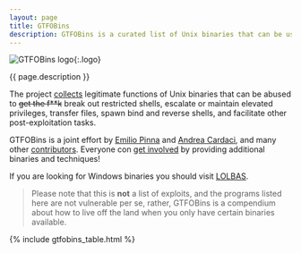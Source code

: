 ```yaml
---
layout: page
title: GTFOBins
description: GTFOBins is a curated list of Unix binaries that can be used to bypass local security restrictions in misconfigured systems.
---
```


![GTFOBins logo](/assets/logo.png){:.logo}

{{ page.description }}

The project [collects](/model/) legitimate functions of Unix binaries that can be abused to ~~get the f**k~~ break out restricted shells, escalate or maintain elevated privileges, transfer files, spawn bind and reverse shells, and facilitate other post-exploitation tasks.

GTFOBins is a joint effort by [Emilio Pinna][norbemi] and [Andrea Cardaci][cyrus_and], and many other [contributors][]. Everyone con [get involved](/contributing/) by providing additional binaries and techniques!

If you are looking for Windows binaries you should visit [LOLBAS][].

> Please note that this is **not** a list of exploits, and the programs listed here are not vulnerable per se, rather, GTFOBins is a compendium about how to live off the land when you only have certain binaries available.

[contributors]: https://github.com/GTFOBins/GTFOBins.github.io/graphs/contributors
[norbemi]: https://twitter.com/norbemi
[cyrus_and]: https://twitter.com/cyrus_and
[LOLBAS]: https://lolbas-project.github.io/

{% include gtfobins_table.html %}
